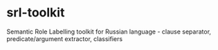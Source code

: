 # srl-toolkit
Semantic Role Labelling toolkit for Russian language - clause separator, predicate/argument extractor, classifiers
